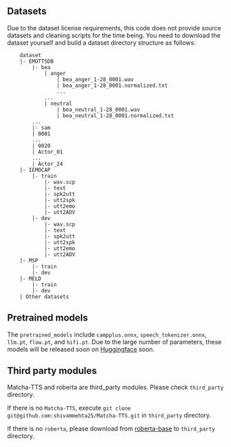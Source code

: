 ## Datasets
Due to the dataset license requirements, this code does not provide source datasets and cleaning scripts for the time being. You need to download the dataset yourself and build a dataset directory structure as follows:
```
    dataset
    |- EMOTTSDB
        |- bea
            | anger
                | bea_anger_1-28_0001.wav
                | bea_anger_1-28_0001.normalized.txt
                ...
            ...
            | neutral
                | bea_neutral_1-28_0001.wav
                | bea_neutral_1-28_0001.normalized.txt
        ...
        |- sam
        | 0001
        ...
        | 0020
        | Actor_01
        ...
        | Actor_24
    |- IEMOCAP
        |- train
            |- wav.scp
            |- text
            |- spk2utt
            |- utt2spk
            |- utt2emo
            |- utt2ADV
        |- dev
            |- wav.scp
            |- text
            |- spk2utt
            |- utt2spk
            |- utt2emo
            |- utt2ADV
    |- MSP
        |- train
        |- dev
    |- MELD
        |- train
        |- dev
    | Other datasets
```
## Pretrained models
The `pretrained_models` include `campplus.onnx`, `speech_tokenizer.onnx`, `llm.pt`, `flow.pt`, and `hifi.pt`.
Due to the large number of parameters,
these models will be released soon on [Huggingface](https://huggingface.co/) soon.

## Third party modules
Matcha-TTS and roberta are third_party modules. Please check `third_party` directory. 

If there is no `Matcha-TTS`, execute `git clone git@github.com:shivammehta25/Matcha-TTS.git` in `third_party` directory.

If there is no `roberta`, please download from [roberta-base](https://huggingface.co/FacebookAI/roberta-base/tree/main) to `third_party` directory.

